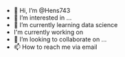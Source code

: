 - 👋 Hi, I’m @Hens743
- 👀 I’m interested in ...
- 🌱 I’m currently learning data science
-    I'm currently working on  
- 💞️ I’m looking to collaborate on ...
- 📫 How to reach me via email

<!---
Hens743/Hens743 is a ✨ special ✨ repository because its `README.md` (this file) appears on your GitHub profile.
You can click the Preview link to take a look at your changes.
--->
